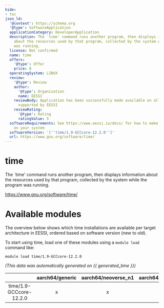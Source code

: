 ```yaml
---
hide:
- toc
json_ld:
  '@context': https://schema.org
  '@type': SoftwareApplication
  applicationCategory: DeveloperApplication
  description: The `time' command runs another program, then displays information
    about the resources used by that program, collected by the system while the program
    was running.
  license: Not confirmed
  name: time
  offers:
    '@type': Offer
    price: 0
  operatingSystem: LINUX
  review:
    '@type': Review
    author:
      '@type': Organization
      name: EESSI
    reviewBody: Application has been successfully made available on all architectures
      supported by EESSI
    reviewRating:
      '@type': Rating
      ratingValue: 5
  softwareRequirements: See https://www.eessi.io/docs/ for how to make EESSI available
    on your system
  softwareVersion: '[''time/1.9-GCCcore-12.2.0'']'
  url: https://www.gnu.org/software/time/
---
```


time
====


The `time' command runs another program, then displays information about the resources used by that program, collected by the system while the program was running.

https://www.gnu.org/software/time/
# Available modules


The overview below shows which time installations are available per target architecture in EESSI, ordered based on software version (new to old).

To start using time, load one of these modules using a `module load` command like:

```shell
module load time/1.9-GCCcore-12.2.0
```

*(This data was automatically generated on {{ generated_time }})*  

| |aarch64/generic|aarch64/neoverse_n1|aarch64/neoverse_v1|aarch64/nvidia|x86_64/generic|x86_64/amd/zen2|x86_64/amd/zen3|x86_64/amd/zen4|x86_64/intel/haswell|x86_64/intel/sapphirerapids|x86_64/intel/skylake_avx512|
| :---: | :---: | :---: | :---: | :---: | :---: | :---: | :---: | :---: | :---: | :---: | :---: |
|time/1.9-GCCcore-12.2.0|x|x|x|-|x|x|x|x|x|x|x|
